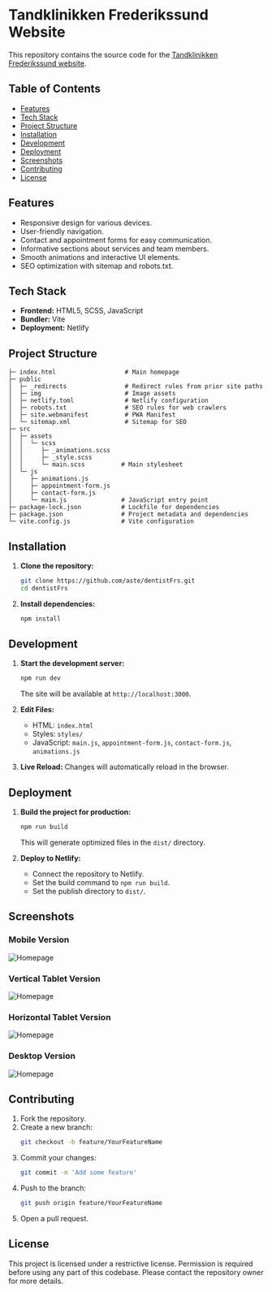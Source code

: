 # Tandklinikken Frederikssund Website

This repository contains the source code for the [Tandklinikken Frederikssund website](https://tandklinikken-frederikssund.dk/).

## Table of Contents
- [Features](#features)
- [Tech Stack](#tech-stack)
- [Project Structure](#project-structure)
- [Installation](#installation)
- [Development](#development)
- [Deployment](#deployment)
- [Screenshots](#screenshots)
- [Contributing](#contributing)
- [License](#license)

## Features
- Responsive design for various devices.
- User-friendly navigation.
- Contact and appointment forms for easy communication.
- Informative sections about services and team members.
- Smooth animations and interactive UI elements.
- SEO optimization with sitemap and robots.txt.

## Tech Stack
- **Frontend:** HTML5, SCSS, JavaScript
- **Bundler:** Vite
- **Deployment:** Netlify


## Project Structure
```
├─ index.html                   # Main homepage
├─ public
│  ├─ _redirects                # Redirect rules from prior site paths
│  ├─ img                       # Image assets
│  ├─ netlify.toml              # Netlify configuration
│  ├─ robots.txt                # SEO rules for web crawlers
│  ├─ site.webmanifest          # PWA Manifest
│  └─ sitemap.xml               # Sitemap for SEO
├─ src
│  ├─ assets
│  │  └─ scss
│  │     ├─ _animations.scss
│  │     ├─ _style.scss        
│  │     └─ main.scss          # Main stylesheet
│  └─ js
│     ├─ animations.js
│     ├─ appointment-form.js
│     ├─ contact-form.js
│     └─ main.js               # JavaScript entry point 
├─ package-lock.json           # Lockfile for dependencies
├─ package.json                # Project metadata and dependencies
└─ vite.config.js              # Vite configuration
```              

## Installation

1. **Clone the repository:**
   ```bash
   git clone https://github.com/aste/dentistFrs.git
   cd dentistFrs
   ```
2. **Install dependencies:**
   ```bash
   npm install
   ```

## Development

1. **Start the development server:**
   ```bash
   npm run dev
   ```
   The site will be available at `http://localhost:3000`.

2. **Edit Files:**
   - HTML: `index.html`
   - Styles: `styles/`
   - JavaScript: `main.js`, `appointment-form.js`, `contact-form.js`, `animations.js`

3. **Live Reload:** Changes will automatically reload in the browser.

## Deployment

1. **Build the project for production:**
   ```bash
   npm run build
   ```
   This will generate optimized files in the `dist/` directory.

2. **Deploy to Netlify:**
   - Connect the repository to Netlify.
   - Set the build command to `npm run build`.
   - Set the publish directory to `dist/`.

## Screenshots

### Mobile Version
![Homepage](assets/img/screenshots/mobile.webp)

### Vertical Tablet Version
![Homepage](assets/img/screenshots/tablet-vertical.webp)

### Horizontal Tablet Version
![Homepage](assets/img/screenshots/tablet-horizontal.webp)

### Desktop Version
![Homepage](assets/img/screenshots/desktop.webp)

## Contributing

1. Fork the repository.
2. Create a new branch:
   ```bash
   git checkout -b feature/YourFeatureName
   ```
3. Commit your changes:
   ```bash
   git commit -m 'Add some feature'
   ```
4. Push to the branch:
   ```bash
   git push origin feature/YourFeatureName
   ```
5. Open a pull request.

## License

This project is licensed under a restrictive license. Permission is required before using any part of this codebase. Please contact the repository owner for more details.


